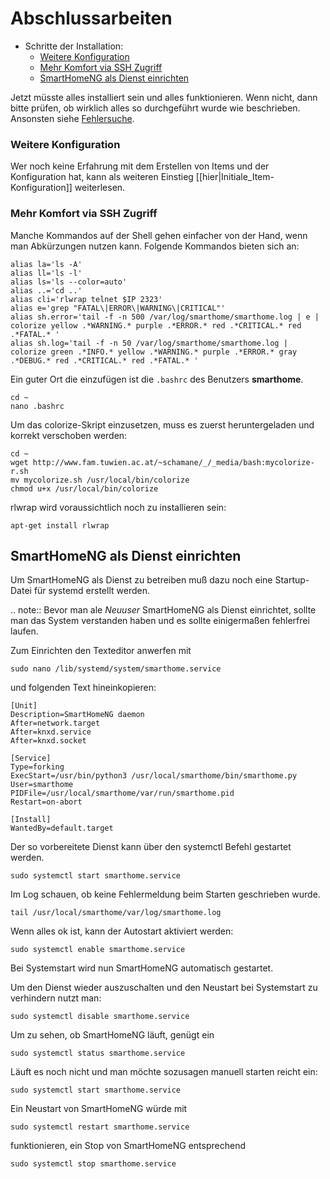 # Abschlussarbeiten

- Schritte der Installation:
    - [Weitere Konfiguration](#weitere-konfiguration)
    - [Mehr Komfort via SSH Zugriff](#mehr-komfort-via-ssh-zugriff)
    - [SmartHomeNG als Dienst einrichten](#smarthomeng-als-dienst-einrichten)


Jetzt müsste alles installiert sein und alles funktionieren. Wenn nicht, dann bitte prüfen,
ob wirklich alles so durchgeführt wurde wie beschrieben. 
Ansonsten siehe [Fehlersuche](https://github.com/smarthomeNG/smarthome/wiki/SolveProblems).

### Weitere Konfiguration

Wer noch keine Erfahrung mit dem Erstellen von Items und der Konfiguration hat, kann als weiteren Einstieg [[hier|Initiale_Item-Konfiguration]] weiterlesen.

### Mehr Komfort via SSH Zugriff

Manche Kommandos auf der Shell gehen einfacher von der Hand, wenn man Abkürzungen nutzen kann. 
Folgende Kommandos bieten sich an:

```
alias la='ls -A'
alias ll='ls -l'
alias ls='ls --color=auto'
alias ..='cd ..'
alias cli='rlwrap telnet $IP 2323'
alias e='grep "FATAL\|ERROR\|WARNING\|CRITICAL"'
alias sh.error='tail -f -n 500 /var/log/smarthome/smarthome.log | e | colorize yellow .*WARNING.* purple .*ERROR.* red .*CRITICAL.* red .*FATAL.* '
alias sh.log='tail -f -n 50 /var/log/smarthome/smarthome.log | colorize green .*INFO.* yellow .*WARNING.* purple .*ERROR.* gray .*DEBUG.* red .*CRITICAL.* red .*FATAL.* '
```
Ein guter Ort die einzufügen ist die ``.bashrc`` des Benutzers **smarthome**.

```
cd ~
nano .bashrc
```

Um das colorize-Skript einzusetzen, muss es zuerst heruntergeladen und korrekt verschoben werden:
```
cd ~
wget http://www.fam.tuwien.ac.at/~schamane/_/_media/bash:mycolorize-r.sh
mv mycolorize.sh /usr/local/bin/colorize
chmod u+x /usr/local/bin/colorize
```

rlwrap wird voraussichtlich noch zu installieren sein:
```
apt-get install rlwrap
```


## SmartHomeNG als Dienst einrichten
Um SmartHomeNG als Dienst zu betreiben muß dazu noch eine Startup-Datei für systemd erstellt werden. 

.. note::
   Bevor man ale *Neuuser* SmartHomeNG als Dienst einrichtet, sollte man das System verstanden haben und es 
   sollte einigermaßen fehlerfrei laufen.

Zum Einrichten den Texteditor anwerfen mit
```
sudo nano /lib/systemd/system/smarthome.service
```

und folgenden Text hineinkopieren:

```
[Unit]
Description=SmartHomeNG daemon
After=network.target
After=knxd.service
After=knxd.socket

[Service]
Type=forking
ExecStart=/usr/bin/python3 /usr/local/smarthome/bin/smarthome.py
User=smarthome
PIDFile=/usr/local/smarthome/var/run/smarthome.pid
Restart=on-abort

[Install]
WantedBy=default.target
```

Der so vorbereitete Dienst kann über den systemctl Befehl gestartet werden.
```
sudo systemctl start smarthome.service
```
Im Log schauen, ob keine Fehlermeldung beim Starten geschrieben wurde.

```
tail /usr/local/smarthome/var/log/smarthome.log
```

Wenn alles ok ist, kann der Autostart aktiviert werden:
```
sudo systemctl enable smarthome.service
```
Bei Systemstart wird nun SmartHomeNG automatisch gestartet.

Um den Dienst wieder auszuschalten und den Neustart bei Systemstart zu verhindern nutzt man:
```
sudo systemctl disable smarthome.service
```

Um zu sehen, ob SmartHomeNG läuft, genügt ein

```
sudo systemctl status smarthome.service
```

Läuft es noch nicht und man möchte sozusagen manuell starten reicht ein:

```
sudo systemctl start smarthome.service
```

Ein Neustart von SmartHomeNG würde mit 
```
sudo systemctl restart smarthome.service
```
funktionieren, ein Stop von SmartHomeNG entsprechend
```
sudo systemctl stop smarthome.service
```
